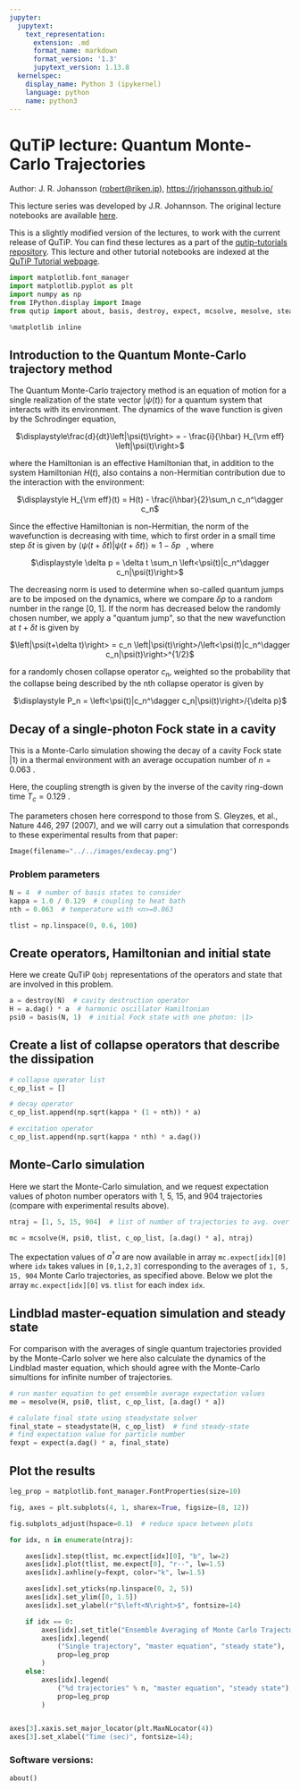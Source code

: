 ```yaml
---
jupyter:
  jupytext:
    text_representation:
      extension: .md
      format_name: markdown
      format_version: '1.3'
      jupytext_version: 1.13.8
  kernelspec:
    display_name: Python 3 (ipykernel)
    language: python
    name: python3
---
```


# QuTiP lecture: Quantum Monte-Carlo Trajectories


Author: J. R. Johansson (robert@riken.jp), https://jrjohansson.github.io/

This lecture series was developed by J.R. Johannson. The original lecture notebooks are available [here](https://github.com/jrjohansson/qutip-lectures).

This is a slightly modified version of the lectures, to work with the current release of QuTiP. You can find these lectures as a part of the [qutip-tutorials repository](https://github.com/qutip/qutip-tutorials). This lecture and other tutorial notebooks are indexed at the [QuTiP Tutorial webpage](https://qutip.org/tutorials.html).

```python
import matplotlib.font_manager
import matplotlib.pyplot as plt
import numpy as np
from IPython.display import Image
from qutip import about, basis, destroy, expect, mcsolve, mesolve, steadystate

%matplotlib inline
```

## Introduction to the Quantum Monte-Carlo trajectory method

The Quantum Monte-Carlo trajectory method is an equation of motion for a single realization of the state vector $\left|\psi(t)\right>$ for a quantum system that interacts with its environment. The dynamics of the wave function is given by the Schrodinger equation,

<center>
$\displaystyle\frac{d}{dt}\left|\psi(t)\right> = - \frac{i}{\hbar} H_{\rm eff} \left|\psi(t)\right>$
</center>

where the Hamiltonian is an effective Hamiltonian that, in addition to the system Hamiltonian $H(t)$, also contains a non-Hermitian contribution due to the interaction with the environment:

<center>
$\displaystyle H_{\rm eff}(t) = H(t) - \frac{i\hbar}{2}\sum_n c_n^\dagger c_n$
</center>

Since the effective Hamiltonian is non-Hermitian, the norm of the wavefunction is decreasing with time, which to first order in a small time step $\delta t$ is given by $\langle\psi(t+\delta t)|\psi(t+\delta t)\rangle \approx 1 - \delta p\;\;\;$, where 

<center>
$\displaystyle \delta p = \delta t \sum_n \left<\psi(t)|c_n^\dagger c_n|\psi(t)\right>$
</center>

The decreasing norm is used to determine when so-called quantum jumps are to be imposed on the dynamics, where we compare $\delta p$ to a random number in the range [0, 1]. If the norm has decreased below the randomly chosen number, we apply a "quantum jump", so that the new wavefunction at $t+\delta t$ is given by

<center>
$\left|\psi(t+\delta t)\right> = c_n \left|\psi(t)\right>/\left<\psi(t)|c_n^\dagger c_n|\psi(t)\right>^{1/2}$ 
</center>

for a randomly chosen collapse operator $c_n$, weighted so the probability that the collapse being described by the nth collapse operator is given by
    
<center>
$\displaystyle P_n = \left<\psi(t)|c_n^\dagger c_n|\psi(t)\right>/{\delta p}$ 
</center>



## Decay of a single-photon Fock state in a cavity

This is a Monte-Carlo simulation showing the decay of a cavity Fock state $\left|1\right>$ in a thermal environment with an average occupation number of $n=0.063$ .

Here, the coupling strength is given by the inverse of the cavity ring-down time $T_c = 0.129$ .

The parameters chosen here correspond to those from S. Gleyzes, et al., Nature 446, 297 (2007), and we will carry out a simulation that corresponds to these experimental results from that paper:

```python
Image(filename="../../images/exdecay.png")
```

### Problem parameters

```python
N = 4  # number of basis states to consider
kappa = 1.0 / 0.129  # coupling to heat bath
nth = 0.063  # temperature with <n>=0.063

tlist = np.linspace(0, 0.6, 100)
```

## Create operators, Hamiltonian and initial state

Here we create QuTiP `Qobj` representations of the operators and state that are involved in this problem.

```python
a = destroy(N)  # cavity destruction operator
H = a.dag() * a  # harmonic oscillator Hamiltonian
psi0 = basis(N, 1)  # initial Fock state with one photon: |1>
```

## Create a list of collapse operators that describe the dissipation

```python
# collapse operator list
c_op_list = []

# decay operator
c_op_list.append(np.sqrt(kappa * (1 + nth)) * a)

# excitation operator
c_op_list.append(np.sqrt(kappa * nth) * a.dag())
```

## Monte-Carlo simulation

Here we start the Monte-Carlo simulation, and we request expectation values of photon number operators with 1, 5, 15, and 904 trajectories (compare with experimental results above).

```python
ntraj = [1, 5, 15, 904]  # list of number of trajectories to avg. over

mc = mcsolve(H, psi0, tlist, c_op_list, [a.dag() * a], ntraj)
```

The expectation values of $a^\dagger a$ are now available in array ``mc.expect[idx][0]`` where ``idx`` takes values in ``[0,1,2,3]`` corresponding to the averages of ``1, 5, 15, 904`` Monte Carlo trajectories, as specified above. Below we plot the array ``mc.expect[idx][0]`` vs. ``tlist`` for each index ``idx``.


## Lindblad master-equation simulation and steady state

For comparison with the averages of single quantum trajectories provided by the Monte-Carlo solver we here also calculate the dynamics of the Lindblad master equation, which should agree with the Monte-Carlo simultions for infinite number of trajectories.

```python
# run master equation to get ensemble average expectation values
me = mesolve(H, psi0, tlist, c_op_list, [a.dag() * a])

# calulate final state using steadystate solver
final_state = steadystate(H, c_op_list)  # find steady-state
# find expectation value for particle number
fexpt = expect(a.dag() * a, final_state)
```

## Plot the results

```python
leg_prop = matplotlib.font_manager.FontProperties(size=10)

fig, axes = plt.subplots(4, 1, sharex=True, figsize=(8, 12))

fig.subplots_adjust(hspace=0.1)  # reduce space between plots

for idx, n in enumerate(ntraj):

    axes[idx].step(tlist, mc.expect[idx][0], "b", lw=2)
    axes[idx].plot(tlist, me.expect[0], "r--", lw=1.5)
    axes[idx].axhline(y=fexpt, color="k", lw=1.5)

    axes[idx].set_yticks(np.linspace(0, 2, 5))
    axes[idx].set_ylim([0, 1.5])
    axes[idx].set_ylabel(r"$\left<N\right>$", fontsize=14)

    if idx == 0:
        axes[idx].set_title("Ensemble Averaging of Monte Carlo Trajectories")
        axes[idx].legend(
            ("Single trajectory", "master equation", "steady state"),
            prop=leg_prop
        )
    else:
        axes[idx].legend(
            ("%d trajectories" % n, "master equation", "steady state"),
            prop=leg_prop
        )


axes[3].xaxis.set_major_locator(plt.MaxNLocator(4))
axes[3].set_xlabel("Time (sec)", fontsize=14);
```

### Software versions:

```python
about()
```
